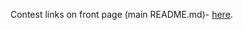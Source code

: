 Contest links on front page (main README.md)- <a href="https://github.com/asen-krasimirov/SDA-Course-FMI-2024/blob/master/README.md">here</a>.
